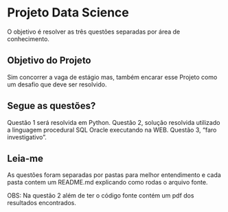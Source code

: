 # Projeto Data Science

O objetivo é resolver as três questões separadas por área de conhecimento.

## Objetivo do Projeto

Sim concorrer a vaga de estágio mas, também encarar esse Projeto como um desafio que deve ser resolvido.

## Segue as questões?

Questão 1 será resolvida em Python. 
Questão 2, solução resolvida utilizado a linguagem procedural SQL Oracle executando na WEB.
Questão 3, “faro investigativo”.

## Leia-me

As questões foram separadas por pastas para melhor entendimento e cada pasta contem um README.md explicando como rodas o arquivo fonte.

OBS: Na questão 2 além de ter o código fonte contém um pdf dos resultados encontrados.

